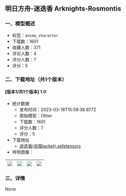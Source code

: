 ## 明日方舟-迷迭香 Arknights-Rosmontis
### 一、模型概述

- 标签：`anime`, `character`
- 下载数：1601
- 收藏人数：371
- 评论人数：4
- 评分人数：7
- 评分：5

### 二、下载地址（共1个版本）

#### [版本1/共1个版本] 1.0

- 统计数据
  - 发布时间：2023-03-18T15:59:38.977Z
  - 原始模型：Other
  - 下载数：1601
  - 评分人数：7
  - 评分：5
- 下载地址
  - [迷迭香(衣服jacket).safetensors](https://civitai.com/api/download/models/7244)
- 样例图像：

| <img src="https://image.civitai.com/xG1nkqKTMzGDvpLrqFT7WA/8526c34f-f81a-41bf-3080-34d1db31ea00/width=450/66929.jpeg" /> | <img src="https://image.civitai.com/xG1nkqKTMzGDvpLrqFT7WA/f6f1dfd9-d510-471a-bd0a-b1e4502bd900/width=450/66930.jpeg" /> | <img src="https://image.civitai.com/xG1nkqKTMzGDvpLrqFT7WA/5719d9b2-3974-4cce-50e3-caece5aea800/width=450/66928.jpeg" /> | <img src="https://image.civitai.com/xG1nkqKTMzGDvpLrqFT7WA/96d525a9-30b2-48e2-2a3f-ef9bcd2cbd00/width=450/66927.jpeg" /> |
| ---- | ---- | ---- | ---- |


### 三、详情
None